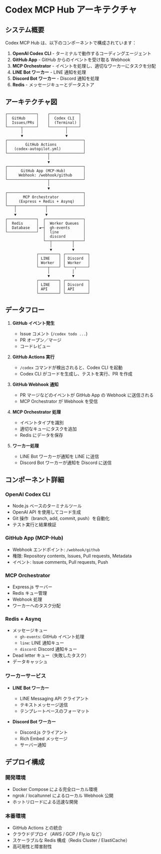 # Codex MCP Hub アーキテクチャ

## システム概要

Codex MCP Hub は、以下のコンポーネントで構成されています：

1. **OpenAI Codex CLI** - ターミナルで動作するコーディングエージェント
2. **GitHub App** - GitHub からのイベントを受け取る Webhook
3. **MCP Orchestrator** - イベントを処理し、適切なワーカーにタスクを分配
4. **LINE Bot ワーカー** - LINE 通知を処理
5. **Discord Bot ワーカー** - Discord 通知を処理
6. **Redis** - メッセージキューとデータストア

## アーキテクチャ図

```
┌─────────────┐    ┌─────────────┐
│  GitHub     │    │  Codex CLI  │
│  Issues/PRs │    │  (Terminal) │
└──────┬──────┘    └───────┬─────┘
       │                   │
       ▼                   ▼
┌──────────────────────────────────┐
│        GitHub Actions            │
│   (codex-autopilot.yml)          │
└──────────────────┬───────────────┘
                   │
                   ▼
┌──────────────────────────────────┐
│      GitHub App (MCP-Hub)        │
│     Webhook: /webhook/github     │
└──────────────────┬───────────────┘
                   │
                   ▼
┌──────────────────────────────────┐
│       MCP Orchestrator           │
│     (Express + Redis + Asynq)    │
└───┬─────────────┬────────────────┘
    │             │
    ▼             ▼
┌─────────────┐  ┌─────────────────┐
│  Redis      │  │  Worker Queues  │
│  Database   │◄─┤  gh-events      │
└─────────────┘  │  line           │
                 │  discord        │
                 └──┬─────────┬────┘
                    │         │
                    ▼         ▼
              ┌─────────┐ ┌──────────┐
              │ LINE    │ │ Discord  │
              │ Worker  │ │ Worker   │
              └────┬────┘ └────┬─────┘
                   │          │
                   ▼          ▼
              ┌─────────┐ ┌──────────┐
              │ LINE    │ │ Discord  │
              │ API     │ │ API      │
              └─────────┘ └──────────┘
```

## データフロー

1. **GitHub イベント発生**
   - Issue コメント (`/codex todo ...`)
   - PR オープン／マージ
   - コードレビュー

2. **GitHub Actions 実行**
   - `/codex` コマンドが検出されると、Codex CLI を起動
   - Codex CLI がコードを生成し、テストを実行、PR を作成

3. **GitHub Webhook 通知**
   - PR マージなどのイベントが GitHub App の Webhook に送信される
   - MCP Orchestrator が Webhook を受信

4. **MCP Orchestrator 処理**
   - イベントタイプを識別
   - 適切なキューにタスクを追加
   - Redis にデータを保存

5. **ワーカー処理**
   - LINE Bot ワーカーが通知を LINE に送信
   - Discord Bot ワーカーが通知を Discord に送信

## コンポーネント詳細

### OpenAI Codex CLI

- Node.js ベースのターミナルツール
- OpenAI API を使用してコード生成
- Git 操作（branch, add, commit, push）を自動化
- テスト実行と結果検証

### GitHub App (MCP-Hub)

- Webhook エンドポイント: `/webhook/github`
- 権限: Repository contents, Issues, Pull requests, Metadata
- イベント: Issue comments, Pull requests, Push

### MCP Orchestrator

- Express.js サーバー
- Redis キュー管理
- Webhook 処理
- ワーカーへのタスク分配

### Redis + Asynq

- メッセージキュー
  - `gh-events`: GitHub イベント処理
  - `line`: LINE 通知キュー
  - `discord`: Discord 通知キュー
- Dead letter キュー（失敗したタスク）
- データキャッシュ

### ワーカーサービス

- **LINE Bot ワーカー**
  - LINE Messaging API クライアント
  - テキストメッセージ送信
  - テンプレートベースのフォーマット

- **Discord Bot ワーカー**
  - Discord.js クライアント
  - Rich Embed メッセージ
  - サーバー通知

## デプロイ構成

### 開発環境

- Docker Compose による完全ローカル環境
- ngrok / localtunnel によるローカル Webhook 公開
- ホットリロードによる迅速な開発

### 本番環境

- GitHub Actions との統合
- クラウドデプロイ（AWS / GCP / Fly.io など）
- スケーラブルな Redis 構成（Redis Cluster / ElastiCache）
- 高可用性と障害耐性